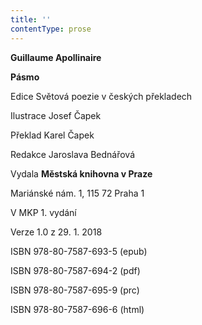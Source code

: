 ```yaml
---
title: ''
contentType: prose
---
```


**Guillaume Apollinaire**

**Pásmo**

Edice Světová poezie v českých překladech

Ilustrace Josef Čapek

Překlad Karel Čapek

Redakce Jaroslava Bednářová

Vydala **Městská knihovna v Praze**

Mariánské nám. 1, 115 72 Praha 1

V MKP 1. vydání

Verze 1.0 z 29. 1. 2018

ISBN 978-80-7587-693-5 (epub)

ISBN 978-80-7587-694-2 (pdf)

ISBN 978-80-7587-695-9 (prc)

ISBN 978-80-7587-696-6 (html)
